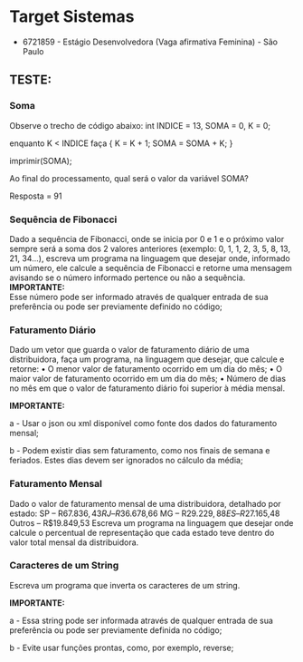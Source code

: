 # Target Sistemas
* 6721859 - Estágio Desenvolvedora (Vaga afirmativa Feminina) - São Paulo

## TESTE: 

### Soma

Observe o trecho de código abaixo:
int INDICE = 13, SOMA = 0, K = 0;

enquanto K < INDICE faça { K = K + 1; SOMA = SOMA + K; }

imprimir(SOMA);

Ao final do processamento, qual será o valor da variável SOMA? 

Resposta = 91

### Sequência de Fibonacci
Dado a sequência de Fibonacci, onde se inicia por 0 e 1 e o próximo valor sempre será a soma dos 2 valores anteriores (exemplo: 0, 1, 1, 2, 3, 5, 8, 13, 21, 34...), escreva um programa na linguagem que desejar onde, informado um número, ele calcule a sequência de Fibonacci e retorne uma mensagem avisando se o número informado pertence ou não a sequência.  
**IMPORTANTE:**  
Esse número pode ser informado através de qualquer entrada de sua preferência ou pode ser previamente definido no código;   

### Faturamento Diário
Dado um vetor que guarda o valor de faturamento diário de uma distribuidora, faça um programa, na linguagem que desejar, que calcule e retorne: • O menor valor de faturamento ocorrido em um dia do mês; • O maior valor de faturamento ocorrido em um dia do mês; • Número de dias no mês em que o valor de faturamento diário foi superior à média mensal. 

**IMPORTANTE:**  

a - Usar o json ou xml disponível como fonte dos dados do faturamento mensal; 

b - Podem existir dias sem faturamento, como nos finais de semana e feriados. Estes dias devem ser ignorados no cálculo da média;   


### Faturamento Mensal
Dado o valor de faturamento mensal de uma distribuidora, detalhado por estado:  SP – R$67.836,43 RJ – R$36.678,66 MG – R$29.229,88 ES – R$27.165,48 Outros – R$19.849,53  Escreva um programa na linguagem que desejar onde calcule o percentual de representação que cada estado teve dentro do valor total mensal da distribuidora.   


### Caracteres de um String
Escreva um programa que inverta os caracteres de um string.  

**IMPORTANTE:**  

a - Essa string pode ser informada através de qualquer entrada de sua preferência ou pode ser previamente definida no código; 

b - Evite usar funções prontas, como, por exemplo, reverse;